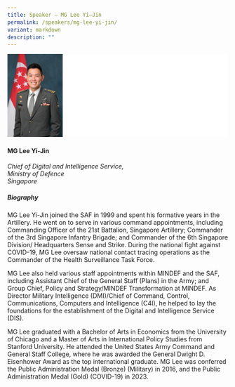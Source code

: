 ```yaml
---
title: Speaker – MG Lee Yi–Jin
permalink: /speakers/mg-lee-yi-jin/
variant: markdown
description: ""
---
```

![](/images/2024%20speakers/MG_Lee_Yi_Jin.png)
#### **MG Lee Yi-Jin**

*Chief of Digital and Intelligence Service, <br> Ministry of Defence<br>Singapore*

##### **Biography**
MG Lee Yi-Jin joined the SAF in 1999 and spent his formative years in the Artillery. He went on to serve in various command appointments, including Commanding Officer of the 21st Battalion, Singapore Artillery; Commander of the 3rd Singapore Infantry Brigade; and Commander of the 6th Singapore Division/ Headquarters Sense and Strike. During the national fight against COVID-19, MG Lee oversaw national contact tracing operations as the Commander of the Health Surveillance Task Force.

MG Lee also held various staff appointments within MINDEF and the SAF, including Assistant Chief of the General Staff (Plans) in the Army; and Group Chief, Policy and Strategy/MINDEF Transformation at MINDEF. As Director Military Intelligence (DMI)/Chief of Command, Control, Communications, Computers and Intelligence (C4I), he helped to lay the foundations for the establishment of the Digital and Intelligence Service (DIS).

MG Lee graduated with a Bachelor of Arts in Economics from the University of Chicago and a Master of Arts in International Policy Studies from Stanford University. He attended the United States Army Command and General Staff College, where he was awarded the General Dwight D. Eisenhower Award as the top international graduate. MG Lee was conferred the Public Administration Medal (Bronze) (Military) in 2016, and the Public Administration Medal (Gold) (COVID-19) in 2023.